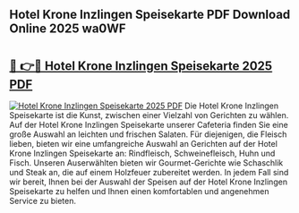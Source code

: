## Hotel Krone Inzlingen Speisekarte PDF Download Online 2025 wa0WF

# <h2><a href="http://gca0npu.nevu.top/?p=Hotel+Krone+Inzlingen+Speisekarte">🔗 👉🔴 Hotel Krone Inzlingen Speisekarte 2025 PDF</a></h2>

[![Hotel Krone Inzlingen Speisekarte 2025 PDF](https://i.imgur.com/dBaPXMq.png)](http://gca0npu.nevu.top/?p=Hotel+Krone+Inzlingen+Speisekarte)
Die Hotel Krone Inzlingen Speisekarte ist die Kunst, zwischen einer Vielzahl von Gerichten zu wählen. Auf der Hotel Krone Inzlingen Speisekarte unserer Cafeteria finden Sie eine große Auswahl an leichten und frischen Salaten. Für diejenigen, die Fleisch lieben, bieten wir eine umfangreiche Auswahl an Gerichten auf der Hotel Krone Inzlingen Speisekarte an: Rindfleisch, Schweinefleisch, Huhn und Fisch. Unseren Auserwählten bieten wir Gourmet-Gerichte wie Schaschlik und Steak an, die auf einem Holzfeuer zubereitet werden. In jedem Fall sind wir bereit, Ihnen bei der Auswahl der Speisen auf der Hotel Krone Inzlingen Speisekarte zu helfen und Ihnen einen komfortablen und angenehmen Service zu bieten.

